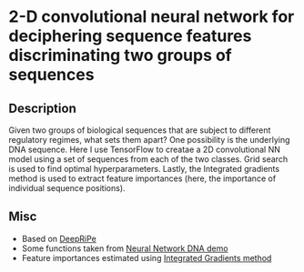 # 2-D convolutional neural network for deciphering sequence features discriminating two groups of sequences

## Description
Given two groups of biological sequences that are subject to different regulatory regimes, what sets them apart? One possibility is the underlying DNA sequence.
Here I use TensorFlow to creatae a 2D convolutional NN model using a set of sequences from each of the two classes. 
Grid search is used to find optimal hyperparameters. 
Lastly, the Integrated gradients method is used to extract feature importances (here, the importance of individual sequence positions).


## Misc

* Based on [DeepRiPe](https://github.com/ohlerlab/DeepRiPe) 
* Some functions taken from [Neural Network DNA demo](https://github.com/const-ae/Neural_Network_DNA_Demo)
* Feature importances estimated using [Integrated Gradients method](https://arxiv.org/abs/1703.01365)
